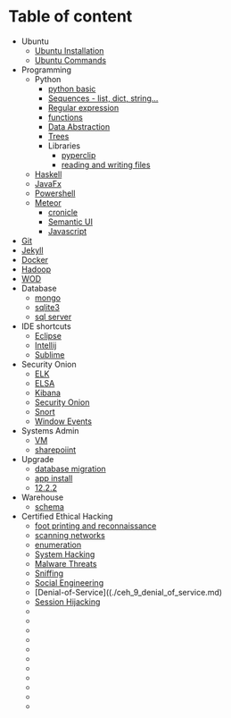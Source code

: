 # Table of content
 * Ubuntu
   * [Ubuntu Installation](./ubuntu_install.md)
   * [Ubuntu Commands](./ubuntu_cmd.md)
 * Programming
   * Python
     * [python basic](./py_basics.md)
     * [Sequences - list, dict, string...](./py_sequences.md)
     * [Regular expression](./py_regular_exp.md)
     * [functions](./py_functions.md)
     * [Data Abstraction](./py_data_abstraction.md)
     * [Trees](./py_trees.md)
     * Libraries
       * [pyperclip](./py_lib_pyperclip.md)
       * [reading and writing files](./py_io.md)
   * [Haskell](./haskell.md)
   * [JavaFx](./javafx.md)
   * [Powershell](./powershell.md)
   * [Meteor](./web_meteor.md)
     * [cronicle](https://github.com/ayushmaskey/equipment_log)
     * [Semantic UI](./web_semantic-ui.md)
     * [Javascript](./javascript.md)
 * [Git](./git.md)
 * [Jekyll](./jekyll_site.md)
 * [Docker](./docker.md)
 * [Hadoop](./hadoop.md)
 * [WOD](./wodsetup.md)
 * Database
   * [mongo](./db_mongo.md)
   * [sqlite3](./db_sqlite3.md)
   * [sql server](./db_sql_server.md)
 * IDE shortcuts
   * [Eclipse](./ide_eclipse_shortcuts.md)
   * [Intellij](./ide_intellij_shortcut.md)
   * [Sublime](./ide_sublime_shortcut.md)
 * Security Onion
   * [ELK](./so_elk.md)
   * [ELSA](./so_elsa.md)
   * [Kibana](./so_kibana_search.md)
   * [Security Onion](./so_security_onion.md)
   * [Snort](./so_snort.md)
   * [Window Events](./so_windows_events.md)
 * Systems Admin
   * [VM](./sysadmin_vm.md)
   * [sharepoiint](./sysadmin_sharepoint.md)
 * Upgrade
   * [database migration](./upgrade_database_migration.md)
   * [app install](./upgrade_app_installation.md)
   * [12.2.2](./upgrade_cps_12_2_2.md)
 * Warehouse
   * [schema](./warehouse_schema.md)
 * Certified Ethical Hacking
   * [foot printing and reconnaissance](./ceh_2_foorprinting.md) 
   * [scanning networks](./ceh_3_network_scanning.md)
   * [enumeration](./ceh_4_enumeration.md)
   * [System Hacking](./ceh_5_system_hacking.md)
   * [Malware Threats](./ceh_6_malware_threat.md)
   * [Sniffing](./ceh_7_sniffing.md)
   * [Social Engineering](./ceh_8_social_engineering.md)
   * [Denial-of-Service]((./ceh_9_denial_of_service.md)
   * [Session Hijacking](./ceh_10_session_hijacking.md)
   * 
   * 
   * 
   * 
   * 
   * 
   * 
   * 
   * 
   * 
   * 

